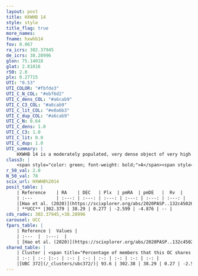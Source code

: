 ```yaml
---
layout: post
title: HXWHB 14
style: style
title_flag: true
more_names: 
fname: hxwhb14
fov: 0.067
ra_icrs: 302.37945
de_icrs: 38.28996
glon: 75.14018
glat: 2.81816
r50: 2.0
plx: 0.27715
UTI: "0.53"
UTI_COLOR: "#fbfde3"
UTI_C_N_COL: "#ebf6d2"
UTI_C_dens_COL: "#a6cab9"
UTI_C_C3_COL: "#a6cab9"
UTI_C_lit_COL: "#e0a6b3"
UTI_C_dup_COL: "#a6cab9"
UTI_C_N: 0.64
UTI_C_dens: 1.0
UTI_C_C3: 1.0
UTI_C_lit: 0.0
UTI_C_dup: 1.0
UTI_summary: |
    HXWHB 14 is a moderately populated, very dense object of very high C3 quality. It is rarely studied in the literature. This object shares a large percentage of members with a later reported entry.
class3: |
    <span style="color: green; font-weight: bold;">A</span><span style="color: green; font-weight: bold;">A</span>
r_50_val: 2.0
N_50_val: 78
scix_url: HXWHB%2014
posit_table: |
    | Reference    | RA    | DEC   | Plx  | pmRA  | pmDE   |  Rv  |
    | :---         | :---: | :---: | :---: | :---: | :---: | :---: |
    |[Hao et al. (2020)](https://scixplorer.org/abs/2020PASP..132c4502H) | 302.38 | 38.29 | 0.27 | -2.61 | -4.89 | -- |
    | **UCC** |302.379 | 38.29 | 0.277 | -2.599 | -4.876 | -- | 
cds_radec: 302.37945,+38.28996
carousel: UCC
fpars_table: |
    | Reference |  Values |
    | :---  |  :---:  |
    | [Hao et al. (2020)](https://scixplorer.org/abs/2020PASP..132c4502H) | `AG=2.66, d_pc=3669.9, logt=6.96` |
shared_table: |
    | Cluster | <span title="Percentage of members that this OC shares with the ones listed">%</span>   | RA   | DEC   | Plx   | pmRA  | pmDE  | Rv | UTI |
    | :-: | :-: |:-: | :-: | :-: | :-: | :-: | :-: | :-: |
    |[UBC 372](/_clusters/ubc372/)| 93.6 | 302.38 | 38.29 | 0.27 | -2.58 | -4.87 | -- |0.1 |
---
```

